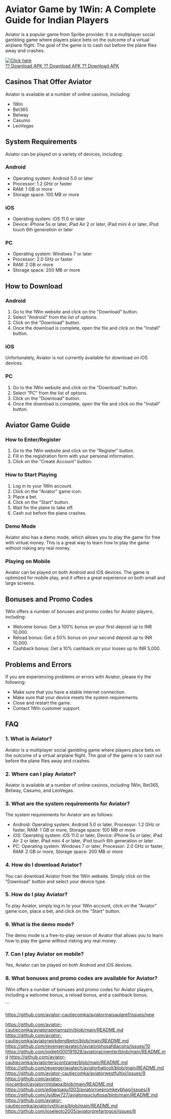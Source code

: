 # Aviator Game by 1Win: A Complete Guide for Indian Players

Aviator is a popular game from Spribe provider. It is a multiplayer
social gambling game where players place bets on the outcome of a
virtual airplane flight. The goal of the game is to cash out before the
plane flies away and crashes.

[![Click
here](https://readscoops.com/wp-content/uploads/2023/03/Readscoop-aviator-1-1.jpg)](https://traff.sbs/deff)\
[?? Download APK ?? Download APK ?? Download
APK](https://traff.sbs/deff)

## Casinos That Offer Aviator

Aviator is available at a number of online casinos, including:

-   1Win
-   Bet365
-   Betway
-   Casumo
-   LeoVegas

## System Requirements

Aviator can be played on a variety of devices, including:

### Android

-   Operating system: Android 5.0 or later
-   Processor: 1.2 GHz or faster
-   RAM: 1 GB or more
-   Storage space: 100 MB or more

### iOS

-   Operating system: iOS 11.0 or later
-   Device: iPhone 5s or later, iPad Air 2 or later, iPad mini 4 or
    later, iPod touch 6th generation or later

### PC

-   Operating system: Windows 7 or later
-   Processor: 2.0 GHz or faster
-   RAM: 2 GB or more
-   Storage space: 200 MB or more

## How to Download

### Android

1.  Go to the 1Win website and click on the "Download" button.
2.  Select "Android" from the list of options.
3.  Click on the "Download" button.
4.  Once the download is complete, open the file and click on the
    "Install" button.

### iOS

Unfortunately, Aviator is not currently available for download on iOS
devices.

### PC

1.  Go to the 1Win website and click on the "Download" button.
2.  Select "PC" from the list of options.
3.  Click on the "Download" button.
4.  Once the download is complete, open the file and click on the
    "Install" button.

## Aviator Game Guide

### How to Enter/Register

1.  Go to the 1Win website and click on the "Register" button.
2.  Fill in the registration form with your personal information.
3.  Click on the "Create Account" button.

### How to Start Playing

1.  Log in to your 1Win account.
2.  Click on the "Aviator" game icon.
3.  Place a bet.
4.  Click on the "Start" button.
5.  Wait for the plane to take off.
6.  Cash out before the plane crashes.

### Demo Mode

Aviator also has a demo mode, which allows you to play the game for free
with virtual money. This is a great way to learn how to play the game
without risking any real money.

### Playing on Mobile

Aviator can be played on both Android and iOS devices. The game is
optimized for mobile play, and it offers a great experience on both
small and large screens.

## Bonuses and Promo Codes

1Win offers a number of bonuses and promo codes for Aviator players,
including:

-   Welcome bonus: Get a 100% bonus on your first deposit up to INR
    10,000.
-   Reload bonus: Get a 50% bonus on your second deposit up to INR
    10,000.
-   Cashback bonus: Get a 10% cashback on your losses up to INR 5,000.

## Problems and Errors

If you are experiencing problems or errors with Aviator, please try the
following:

-   Make sure that you have a stable internet connection.
-   Make sure that your device meets the system requirements.
-   Close and restart the game.
-   Contact 1Win customer support.

## FAQ

### 1. What is Aviator?

Aviator is a multiplayer social gambling game where players place bets
on the outcome of a virtual airplane flight. The goal of the game is to
cash out before the plane flies away and crashes.

### 2. Where can I play Aviator?

Aviator is available at a number of online casinos, including 1Win,
Bet365, Betway, Casumo, and LeoVegas.

### 3. What are the system requirements for Aviator?

The system requirements for Aviator are as follows:

-   Android: Operating system: Android 5.0 or later, Processor: 1.2 GHz
    or faster, RAM: 1 GB or more, Storage space: 100 MB or more
-   iOS: Operating system: iOS 11.0 or later, Device: iPhone 5s or
    later, iPad Air 2 or later, iPad mini 4 or later, iPod touch 6th
    generation or later
-   PC: Operating system: Windows 7 or later, Processor: 2.0 GHz or
    faster, RAM: 2 GB or more, Storage space: 200 MB or more

### 4. How do I download Aviator?

You can download Aviator from the 1Win website. Simply click on the
"Download" button and select your device type.

### 5. How do I play Aviator?

To play Aviator, simply log in to your 1Win account, click on the
"Aviator" game icon, place a bet, and click on the "Start"
button.

### 6. What is the demo mode?

The demo mode is a free-to-play version of Aviator that allows you to
learn how to play the game without risking any real money.

### 7. Can I play Aviator on mobile?

Yes, Aviator can be played on both Android and iOS devices.

### 8. What bonuses and promo codes are available for Aviator?

1Win offers a number of bonuses and promo codes for Aviator players,
including a welcome bonus, a reload bonus, and a cashback bonus.

\`\`\`


https://github.com/aviator-cautiecomka/aviatormaisaularef/issues/new

https://github.com/aviator-cautiecomka/aviatorapmanrazin/blob/main/README.md
https://github.com/aviator-cautiecomka/aviatorwirkdendbetni/blob/main/README.md
https://github.com/revengerjavatech/aviatorphosafdiacons/issues/10
https://github.com/jxjdjeh000191928/aviatoracinenter/blob/main/README.md
https://github.com/aviator-cautiecomka/aviatorterscontzame/blob/main/README.md
https://github.com/revengerjavatech/aviatorhaticoli/blob/main/README.md
https://github.com/aviator-cautiecomka/aviatorwestfultixi/issues/9
https://github.com/aviator-niocamboli/aviatorrimidapa/blob/main/README.md
https://github.com/edgarpapu1003/aviatorroepromkeybhag/issues/4
https://github.com/Jsidbw727/aviatorquicluttosa/blob/main/README.md
https://github.com/aviator-cautiecomka/aviatorivstilcara/blob/main/README.md
https://github.com/joseleoto2005/aviatorprefartogce/issues/6
